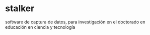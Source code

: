 # stalker
software de captura de datos, para investigación en el doctorado en educación en ciencia y tecnología 

